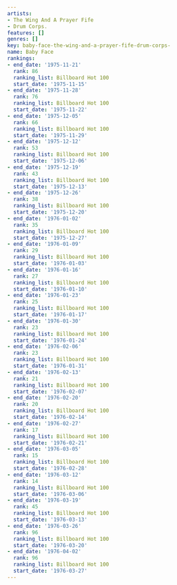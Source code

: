 ```yaml
---
artists:
- The Wing And A Prayer Fife
- Drum Corps.
features: []
genres: []
key: baby-face-the-wing-and-a-prayer-fife-drum-corps-
name: Baby Face
rankings:
- end_date: '1975-11-21'
  rank: 86
  ranking_list: Billboard Hot 100
  start_date: '1975-11-15'
- end_date: '1975-11-28'
  rank: 76
  ranking_list: Billboard Hot 100
  start_date: '1975-11-22'
- end_date: '1975-12-05'
  rank: 66
  ranking_list: Billboard Hot 100
  start_date: '1975-11-29'
- end_date: '1975-12-12'
  rank: 53
  ranking_list: Billboard Hot 100
  start_date: '1975-12-06'
- end_date: '1975-12-19'
  rank: 43
  ranking_list: Billboard Hot 100
  start_date: '1975-12-13'
- end_date: '1975-12-26'
  rank: 38
  ranking_list: Billboard Hot 100
  start_date: '1975-12-20'
- end_date: '1976-01-02'
  rank: 35
  ranking_list: Billboard Hot 100
  start_date: '1975-12-27'
- end_date: '1976-01-09'
  rank: 29
  ranking_list: Billboard Hot 100
  start_date: '1976-01-03'
- end_date: '1976-01-16'
  rank: 27
  ranking_list: Billboard Hot 100
  start_date: '1976-01-10'
- end_date: '1976-01-23'
  rank: 25
  ranking_list: Billboard Hot 100
  start_date: '1976-01-17'
- end_date: '1976-01-30'
  rank: 23
  ranking_list: Billboard Hot 100
  start_date: '1976-01-24'
- end_date: '1976-02-06'
  rank: 23
  ranking_list: Billboard Hot 100
  start_date: '1976-01-31'
- end_date: '1976-02-13'
  rank: 21
  ranking_list: Billboard Hot 100
  start_date: '1976-02-07'
- end_date: '1976-02-20'
  rank: 20
  ranking_list: Billboard Hot 100
  start_date: '1976-02-14'
- end_date: '1976-02-27'
  rank: 17
  ranking_list: Billboard Hot 100
  start_date: '1976-02-21'
- end_date: '1976-03-05'
  rank: 15
  ranking_list: Billboard Hot 100
  start_date: '1976-02-28'
- end_date: '1976-03-12'
  rank: 14
  ranking_list: Billboard Hot 100
  start_date: '1976-03-06'
- end_date: '1976-03-19'
  rank: 45
  ranking_list: Billboard Hot 100
  start_date: '1976-03-13'
- end_date: '1976-03-26'
  rank: 96
  ranking_list: Billboard Hot 100
  start_date: '1976-03-20'
- end_date: '1976-04-02'
  rank: 96
  ranking_list: Billboard Hot 100
  start_date: '1976-03-27'
---
```


